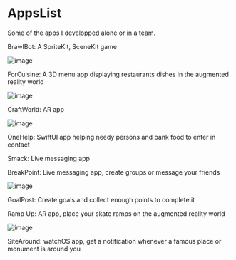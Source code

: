 # AppsList
Some of the apps I developped alone or in a team.


BrawlBot: A SpriteKit, SceneKit game


![image](https://user-images.githubusercontent.com/34959691/154285199-e1b1f6c3-0989-488c-b3bb-326f4ff78c5c.png)


ForCuisine: A 3D menu app displaying restaurants dishes in the augmented reality world


![image](https://user-images.githubusercontent.com/34959691/154285187-b99a74a4-c17c-4aad-ad65-af7112a18f64.png)



CraftWorld: AR app


![image](https://user-images.githubusercontent.com/34959691/154285219-9597071c-5e6c-4a27-9137-d0939529667d.png)



OneHelp: SwiftUI app helping needy persons and bank food to enter in contact

Smack: Live messaging app

BreakPoint: Live messaging app, create groups or message your friends


![image](https://user-images.githubusercontent.com/34959691/154285139-dff02c65-4880-4e8a-9bd6-4789aba563c9.png)



GoalPost: Create goals and collect enough points to complete it 

Ramp Up: AR app, place your skate ramps on the augmented reality world


![image](https://user-images.githubusercontent.com/34959691/154285091-fc9c65f5-4c53-49df-a6b8-2c6aec1dd415.png)



SiteAround: watchOS app, get a notification whenever a famous place or monument is around you
